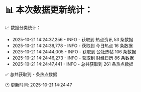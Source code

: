 📊 本次数据更新统计：
==========================

📈 数据分类统计：
- 2025-10-21 14:24:37,256 - INFO - 获取到 热点资讯 53 条数据
- 2025-10-21 14:24:38,778 - INFO - 获取到 今日热点 16 条数据
- 2025-10-21 14:24:44,005 - INFO - 获取到 公社热帖 106 条数据
- 2025-10-21 14:24:46,273 - INFO - 获取到 财经日历 86 条数据
- 2025-10-21 14:24:47,441 - INFO - 总共获取到 261 条热点数据

✅ 总共获取到 - 条热点数据

🕐 更新时间: 2025-10-21 14:24:47
